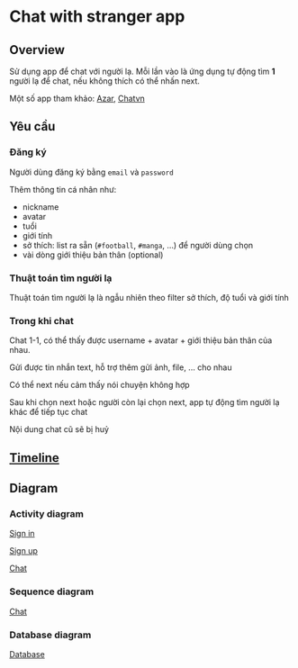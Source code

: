 # Chat with stranger app

## Overview

Sử dụng app để chat với người lạ. Mỗi lần vào là ứng dụng tự động tìm __1__ người lạ để chat, nếu không thích có thể nhấn next.

Một số app tham khảo: [Azar](https://www.azar-web.com/#/home), [Chatvn](https://www.chatvn.me/)

## Yêu cầu

### Đăng ký

Người dùng đăng ký bằng `email` và `password`

Thêm thông tin cá nhân như:
- nickname
- avatar
- tuổi
- giới tính
- sở thích: list ra sẵn (`#football`, `#manga`, ...) để người dùng chọn
- vài dòng giới thiệu bản thân (optional)

### Thuật toán tìm người lạ

Thuật toán tìm người lạ là ngẫu nhiên theo filter sở thích, độ tuổi và giới tính

### Trong khi chat

Chat 1-1, có thể thấy được username + avatar + giới thiệu bản thân của nhau.

Gửi được tin nhắn text, hỗ trợ thêm gửi ảnh, file, ... cho nhau

Có thể next nếu cảm thấy nói chuyện không hợp

Sau khi chọn next hoặc người còn lại chọn next, app tự động tìm người lạ khác để tiếp tục chat

Nội dung chat cũ sẽ bị huỷ

## [Timeline](timeline.md)

## Diagram

### Activity diagram

[Sign in](diagram/activity/sign_in.md)

[Sign up](diagram/activity/sign_up.md)

[Chat](diagram/activity/chat.md)

### Sequence diagram

[Chat](diagram/sequence/chat.md)

### Database diagram

[Database](diagram/database/database.md)